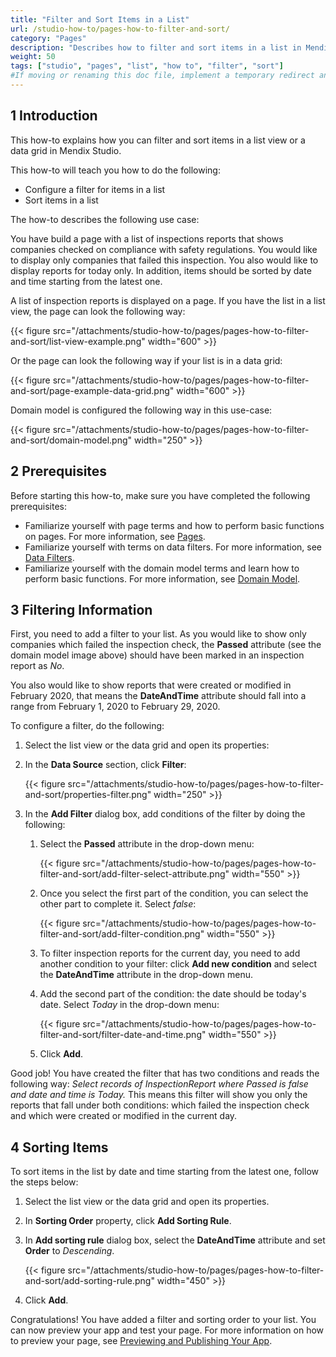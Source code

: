 ```yaml
---
title: "Filter and Sort Items in a List"
url: /studio-how-to/pages-how-to-filter-and-sort/
category: "Pages"
description: "Describes how to filter and sort items in a list in Mendix Studio."
weight: 50
tags: ["studio", "pages", "list", "how to", "filter", "sort"]
#If moving or renaming this doc file, implement a temporary redirect and let the respective team know they should update the URL in the product. See Mapping to Products for more details.
---
```


## 1 Introduction 

This how-to explains how you can filter and sort items in a list view or a data grid in Mendix Studio. 

This how-to will teach you how to do the following:

* Configure a filter for items in a list
* Sort items in a list

The how-to describes the following use case: 

You have build a page with a list of inspections reports that shows companies checked on compliance with safety regulations. You would like to display only companies that failed this inspection. You also would like to display reports for today only. In addition, items should be sorted by date and time starting from the latest one.  

A list of inspection reports is displayed on a page. If you have the list in a list view, the page can look the following way:

{{< figure src="/attachments/studio-how-to/pages/pages-how-to-filter-and-sort/list-view-example.png"   width="600"  >}}

Or the page can look the following way if your list is in a data grid:

{{< figure src="/attachments/studio-how-to/pages/pages-how-to-filter-and-sort/page-example-data-grid.png"   width="600"  >}}

Domain model is configured the following way in this use-case:

{{< figure src="/attachments/studio-how-to/pages/pages-how-to-filter-and-sort/domain-model.png"   width="250"  >}}

## 2 Prerequisites

Before starting this how-to, make sure you have completed the following prerequisites:

* Familiarize yourself with page terms and how to perform basic functions on pages. For more information, see [Pages](/studio/page-editor/). 
* Familiarize yourself with terms on data filters. For more information, see [Data Filters](/studio/data-filters/).
* Familiarize yourself with the domain model terms and learn how to perform basic functions. For more information, see [Domain Model](/studio/domain-models/).

## 3 Filtering Information 

First, you need to add a filter to your list.  As you would like to show only companies which failed the inspection check, the **Passed** attribute (see the domain model image above) should have been marked in an inspection report as *No*. 

You also would like to show reports that were created or modified in February 2020, that means the **DateAndTime** attribute should fall into a range from February 1, 2020 to February 29, 2020. 

To configure a filter, do the following:

1. Select the list view or the data grid and open its properties:
2. In the **Data Source** section, click **Filter**:

    {{< figure src="/attachments/studio-how-to/pages/pages-how-to-filter-and-sort/properties-filter.png"   width="250"  >}}

3. In the **Add Filter** dialog box, add conditions of the filter by doing the following:

    1. Select the **Passed** attribute in the drop-down menu:

        {{< figure src="/attachments/studio-how-to/pages/pages-how-to-filter-and-sort/add-filter-select-attribute.png"   width="550"  >}}

    2. Once you select the first part of the condition, you can select the other part to complete it. Select *false*:

        {{< figure src="/attachments/studio-how-to/pages/pages-how-to-filter-and-sort/add-filter-condition.png"   width="550"  >}}

    3. To filter inspection reports for the current day, you need to add another condition to your filter: click **Add new condition** and select the **DateAndTime** attribute in the drop-down menu.
    4. Add the second part of the condition: the date should be today's date. Select *Today* in the drop-down menu: 

        {{< figure src="/attachments/studio-how-to/pages/pages-how-to-filter-and-sort/filter-date-and-time.png"   width="550"  >}}

    5. Click **Add**.

Good job! You have created the filter that has two conditions and reads the following way: *Select records of InspectionReport where Passed is false and date and time is Today.* This means this filter will show you only the reports that fall under both conditions: which failed the inspection check and which were created or modified in the current day. 

## 4 Sorting Items  

To sort items in the list by date and time starting from the latest one, follow the steps below:

1. Select the list view or the data grid and open its properties.
2. In **Sorting Order** property, click **Add Sorting Rule**.
3. In **Add sorting rule** dialog box, select the **DateAndTime** attribute and set **Order** to *Descending*.

    {{< figure src="/attachments/studio-how-to/pages/pages-how-to-filter-and-sort/add-sorting-rule.png"   width="450"  >}}

4. Click **Add**.

Congratulations! You have added a filter and sorting order to your list. You can now preview your app and test your page. For more information on how to preview your page, see [Previewing and Publishing Your App](/studio/publishing-app/).
